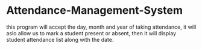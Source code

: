 # Attendance-Management-System 
this program will accept the day, month and year of taking attendance, it will aslo allow us to mark a student present or absent, then it will display 
 student attendance list along with the date.

